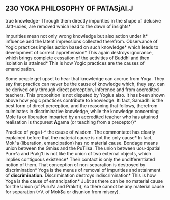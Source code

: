 ## **230 YOKA PHILOSOPHY OF PATASjAI.J**

true knowledge- Through them directly impurities in the shape of delusive Jatt-ucies, are removed which lead to the dawn of insights\*

Impurities mean not only wrong knowledge but also action under it\* influence and the latent impressions collected therefrom. Observance of Yogic practices implies action based on such knowledge\* which leads to development of correct apprehension\* This again destroys ignorance, which brings complete cessation of the activities of Buddhi and then isolation is attained\* This is how Yogic practices are the causes of emancipation.

Some people get upset to hear that knowledge can accrue from Yoga. They say that practice can never be the cause of knowledge which, they say, can be derived only through direct perception, inference and from accredited teachers. This proposition is not disputed by Yogius also. It has been shown above how yogic practices contribute to knowledge. Iti fact, Samadhi is the best form of direct perception, and the reasoning that follows, therefrom culminates in discriminative knowledge, while the knowledge concerning Mole fa or liberation imparted by an accredited teacher who has attained realisation is thcpurest **A**gama (or teaching from a preceptor}\*

Practice of yoga i-^ the cause of wisdom. The commontatot has clearly explained before that the material cause is riot the only cause\* In fact, Mok^a (liberation, emancipation) has no material cause. Bondage means union between the Gmias and the PuTiisa. The union between uou-dpatial Purn^a and Prakj'ti is not like the union of two external objects, which implies contiguous existence\* Their contact is only the undifferentiated notion of them. That conception of non-separation is destroyed by discrimination\* Yoga is the menus of removal of impurities and attainment of **discrimination.** Discrimination destroys indiscrimination\* This is how Yoga is the cause of emancipation\* Ju&t as there can be no material cause for the Union (of Puru?a and Prakrti), so there cannot be any material cause for separation (\*V. of Mok\$a or disunion from misery).